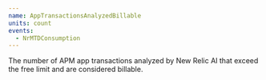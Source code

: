 ```yaml
---
name: AppTransactionsAnalyzedBillable
units: count
events:
  - NrMTDConsumption
---
```


The number of APM app transactions analyzed by New Relic AI that exceed the free limit and are considered billable.